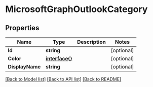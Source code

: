 # MicrosoftGraphOutlookCategory

## Properties

Name | Type | Description | Notes
------------ | ------------- | ------------- | -------------
**Id** | **string** |  | [optional] 
**Color** | [**interface{}**](.md) |  | [optional] 
**DisplayName** | **string** |  | [optional] 

[[Back to Model list]](../README.md#documentation-for-models) [[Back to API list]](../README.md#documentation-for-api-endpoints) [[Back to README]](../README.md)


